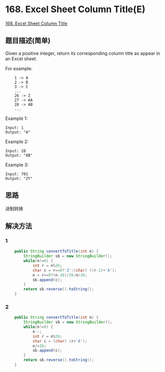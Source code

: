 # 168. Excel Sheet Column Title(E)
[168. Excel Sheet Column Title](https://leetcode-cn.com/problems/excel-sheet-column-title/)

## 题目描述(简单)

Given a positive integer, return its corresponding column title as appear in an Excel sheet.

For example:
```
    1 -> A
    2 -> B
    3 -> C
    ...
    26 -> Z
    27 -> AA
    28 -> AB 
    ...
```
Example 1:
```
Input: 1
Output: "A"
```
Example 2:
```
Input: 28
Output: "AB"
```
Example 3:
```
Input: 701
Output: "ZY"
```


## 思路
进制转换

## 解决方法

### 1

```java
    public String convertToTitle(int n) {
        StringBuilder sb = new StringBuilder();
        while(n!=0) {
        	int r = n%26;
        	char c = r==0?'Z':(char) ((r-1)+'A');
        	n = r==0?(n-26)/26:n/26;
        	sb.append(c);
        }
        return sb.reverse().toString();
    }
```

### 2


```java
    public String convertToTitle(int n) {
    	StringBuilder sb = new StringBuilder();
    	while(n!=0) {
    		n--;
    		int r = n%26;
    		char c = (char) (r+'A');
    		n/=26;
    		sb.append(c);
    	}
    	return sb.reverse().toString();
    }
```


